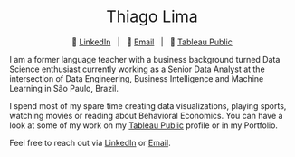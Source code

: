 <h1 style="font-weight:normal" align="center">
  &nbsp;Thiago Lima&nbsp;
</h1>

<div align="center">

:link: [LinkedIn][LinkedIn]&nbsp;&nbsp;&nbsp;|&nbsp;&nbsp;&nbsp;:link: [Email][Email]&nbsp;&nbsp;&nbsp;|&nbsp;&nbsp;&nbsp;:link: [Tableau Public][tableau]

</div>

<div align="left">
  
I am a former language teacher with a business background turned Data Science enthusiast currently working as a Senior Data Analyst at the intersection of Data Engineering, Business Intelligence and Machine Learning in São Paulo, Brazil. 

I spend most of my spare time creating data visualizations, playing sports, watching movies or reading about Behavioral Economics. You can have a look at some of my work on my [Tableau Public][tableau] profile or in my Portfolio. 

Feel free to reach out via [LinkedIn][LinkedIn] or [Email][Email].

</div>

[LinkedIn]:https://www.linkedin.com/in/thiagomoreiradelima/
[Email]:mailto:thiago.moreira.lima@outlook.com
[tableau]:https://public.tableau.com/profile/thiago.moreira#!/

